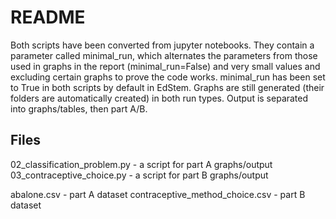 # README

Both scripts have been converted from jupyter notebooks. They contain a parameter called minimal_run, which alternates the parameters from those used in graphs in the report (minimal_run=False) and very small values and excluding certain graphs to prove the code works. minimal_run has been set to True in both scripts by default in EdStem. Graphs are still generated (their folders are automatically created) in both run types. Output is separated into graphs/tables, then part A/B.

## Files
02_classification_problem.py - a script for part A graphs/output
03_contraceptive_choice.py - a script for part B graphs/output

abalone.csv - part A dataset
contraceptive_method_choice.csv - part B dataset